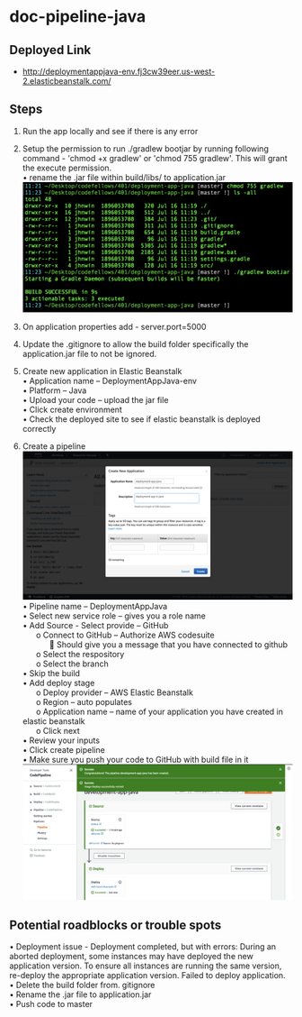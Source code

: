 # doc-pipeline-java

## Deployed Link
- http://deploymentappjava-env.fj3cw39eer.us-west-2.elasticbeanstalk.com/

## Steps
1. Run the app locally and see if there is any error
2. Setup the permission to run ./gradlew bootjar by running following command - 'chmod +x gradlew' or 'chmod 755 gradlew'. This will grant the execute permission.\
•	rename the .jar file within build/libs/ to application.jar  
![image](https://github.com/rjbrons/doc-pipeline-java/blob/master/asserts/Screen%20Shot%202019-07-16%20at%2011.28.53%20AM.png)
3. On application properties add -  server.port=5000
4. Update the .gitignore to allow the build folder specifically the application.jar file to not be ignored.

5. Create new application in Elastic Beanstalk <br/>
•	Application name – DeploymentAppJava-env<br/>
•	Platform – Java<br/>
•	Upload your code – upload the jar file<br/>
•	Click create environment<br/>
•	Check the deployed site to see if elastic beanstalk is deployed correctly<br/>

6. Create a pipeline<br> 
![image](https://github.com/rjbrons/doc-pipeline-java/blob/master/asserts/Screen%20Shot%202019-07-16%20at%2011.30.36%20AM.png)
•	Pipeline name – DeploymentAppJava<br/>
•	Select new service role – gives you a role name<br/>
•	Add Source - Select provide – GitHub<br/>
&nbsp;&nbsp;&nbsp;&nbsp;&nbsp;&nbsp;o   Connect to GitHub – Authorize AWS codesuite<br>
&nbsp;&nbsp;&nbsp;&nbsp;&nbsp;&nbsp;&nbsp;&nbsp;&nbsp;&nbsp;&nbsp;&nbsp;	Should give you a message that you have connected to github<br>
&nbsp;&nbsp;&nbsp;&nbsp;&nbsp;&nbsp;o	Select the respository<br>
&nbsp;&nbsp;&nbsp;&nbsp;&nbsp;&nbsp;o	Select the branch<br>
•	Skip the build<br>
•	Add deploy stage<br>
&nbsp;&nbsp;&nbsp;&nbsp;&nbsp;&nbsp;o	Deploy provider – AWS Elastic Beanstalk<br>
&nbsp;&nbsp;&nbsp;&nbsp;&nbsp;&nbsp;o	Region – auto populates<br>
&nbsp;&nbsp;&nbsp;&nbsp;&nbsp;&nbsp;o	Application name – name of your application you have created in elastic beanstalk<br>
&nbsp;&nbsp;&nbsp;&nbsp;&nbsp;&nbsp;o	Click next<br>
•	Review your inputs<br>
•	Click create pipeline<br>
•	Make sure you push your code to GitHub with build file in it
![image](https://github.com/rjbrons/doc-pipeline-java/blob/master/asserts/Screen%20Shot%202019-07-16%20at%2012.01.05%20PM.png)

## Potential roadblocks or trouble spots<br> 
•	Deployment issue - Deployment completed, but with errors: During an aborted deployment, some instances may have deployed the new application version. To ensure all instances are running the same version, re-deploy the appropriate application version. Failed to deploy application.<br>
•	Delete the build folder from. gitignore<br>
•	Rename the .jar file to application.jar<br>
•	Push code to master<br>


